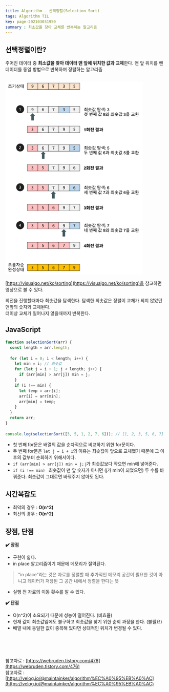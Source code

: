 ```yaml
---
title: Algorithm - 선택정렬(Selection Sort)
tags: Algorithm TIL
key: page-202103031950
summary : 최소값을 찾아 교체를 반복하는 알고리즘
---
```


## 선택정렬이란?
주어진 데이터 중 **최소값을 찾아 데이터 맨 앞에 위치한 값과 교체**한다. 맨 앞 위치를 뺀 데이터를 동일 방법으로 반복하며 정렬하는 알고리즘
<br/><br/>

<img src="/assets/images/selection-sort.png"  height="600"/>

[https://visualgo.net/ko/sorting](https://visualgo.net/ko/sorting)을 참고하면 영상으로 볼 수 있다.

회전을 진행할때마다 최솟값을 탐색한다. 탐색한 최솟값은 정렬이 교체가 되지 않았던 맨앞의 숫자와 교체된다. <br/>
더이상 교체가 일어나지 않을때까지 반복한다.

## JavaScript
```javascript
function selectionSort(arr) {
  const length = arr.length;

  for (let i = 0; i < length; i++) {
    let min = i; // 최솟값
    for (let j = i + 1; j < length; j++) {
      if (arr[min] > arr[j]) min = j;
    }
    if (i !== min) {
      let temp = arr[i];
      arr[i] = arr[min];
      arr[min] = temp;
    }
  }
  return arr;
}

console.log(selectionSort([3, 5, 1, 2, 7, 6])); // [1, 2, 3, 5, 6, 7]
```
- 첫 번째 for문은 배열의 값을 순차적으로 비교하기 위한 for문이다.<br/>
- 두 번째 for문은 ```let j = i + 1```의 이유는 최솟값이 앞으로 교체했기 때문에 그 이후의 값부터 순회하기 위해서이다.
- ```if (arr[min] > arr[j]) min = j;```  j가 최솟값보다 작으면 min에 넣어준다.
- ```if (i !== min) ``` 최솟값이 맨 앞 숫자가 아니면 (j가 min이 되었으면) 두 수를 바꿔준다. 최솟값이 그대로면 바꿔주지 않아도 된다.


## 시간복잡도
- 최악의 경우 : **O(n^2)**
- 최선의 경우 : **O(n^2)**

## 장점, 단점
**:heavy_check_mark: 장점**
- 구현이 쉽다.
- in place 알고리즘이기 때문에 메모리가 절약된다.
> "in place"라는 것은 자료를 정렬할 때 추가적인 메모리 공간이 필요한 것이 아니고 데이터가 저장된 그 공간 내에서 정렬을 한다는 뜻
- 실행 전 자료의 이동 횟수를 알 수 있다.

**:heavy_check_mark: 단점**
- O(n^2)이 소요되기 때문에 성능이 떨어진다. (비효율)
- 현재 값이 최솟값임에도 불구하고 최솟값을 찾기 위한 순회 과정을 한다. (불필요)
- 배열 내에 동일한 값이 중복해 있다면 상대적인 위치가 변경될 수 있다.

<br/><br/><br/><br/>
참고자료 : [https://webruden.tistory.com/476](https://webruden.tistory.com/476) <br/>
참고자료 : [https://velog.io/@maintainker/algorithm%EC%A0%95%EB%A0%AC](https://velog.io/@maintainker/algorithm%EC%A0%95%EB%A0%AC)
<br/>
<br/>

